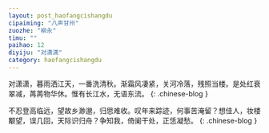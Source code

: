 ```yaml
---
layout: post_haofangcishangdu
cipaiming: "八声甘州"
zuozhe: "柳永"
timu: ""
paihao: 12
diyiju: "对潇潇"
category: haofangcishangdu
---
```


对潇潇，暮雨洒江天，一番洗清秋。渐霜风凄紧，关河冷落，残照当楼。是处红衰翠减，苒苒物华休。惟有长江水，无语东流。
{: .chinese-blog }

不忍登高临远，望故乡渺邈，归思难收。叹年来踪迹，何事苦淹留？想佳人，妆楼颙望，误几回，天际识归舟？争知我，倚阑干处，正恁凝愁。
{: .chinese-blog }
